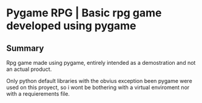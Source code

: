 # Pygame RPG | Basic rpg game developed using pygame

## Summary
Rpg game made using pygame, entirely intended as a demostration and not an actual product.

Only python default libraries with the obvius exception been pygame were used on this proyect, so i wont be bothering with a virtual enviroment nor with a requierements file.
